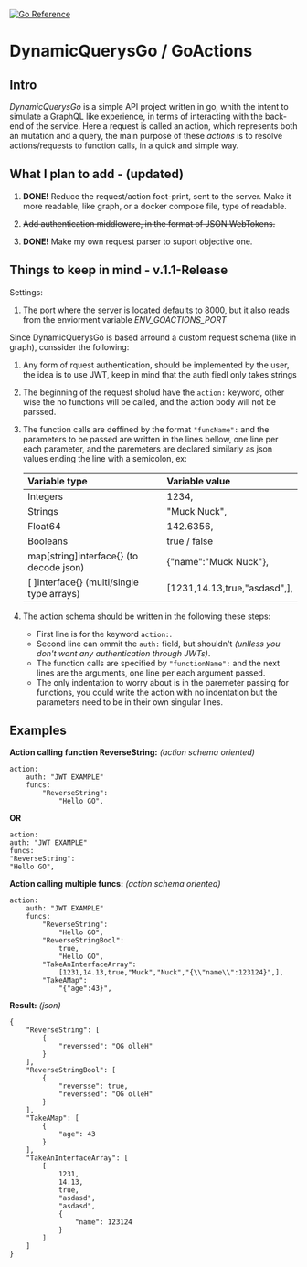 [![Go Reference](https://pkg.go.dev/badge/pkg.go.dev/github.com/TomascpMarques/dynamic-querys-go@v0.0.0-20210126234901-4e6c233df755.svg)](https://pkg.go.dev/pkg.go.dev/github.com/TomascpMarques/dynamic-querys-go@v0.0.0-20210126234901-4e6c233df755)
# DynamicQuerysGo / GoActions

## __Intro__

_DynamicQuerysGo_ is a simple API project written in go, whith the intent to simulate a GraphQL like experience, in terms of interacting with the back-end of the service. Here a request is called an action, which represents both an mutation and a query, the main purpose of these _actions_ is to resolve actions/requests to function calls, in a quick and simple way.

## __What I plan to add__ - (updated)

1. __DONE!__ Reduce the request/action foot-print, sent to the server. Make it more readable, like graph, or a docker compose file, type of readable.

1. ~~Add authentication middleware, in the format of JSON WebTokens.~~

1. __DONE!__ Make my own request parser to suport objective one.

## __Things to keep in mind__ - v.1.1-Release

Settings:

1. The port where the server is located defaults to 8000, but it also reads from the enviorment variable _ENV_GOACTIONS_PORT_

Since DynamicQuerysGo is based arround a custom request schema (like in graph), conssider the following:

1. Any form of rquest authentication, should be implemented by the user, the idea is to use JWT, keep in mind that the auth fiedl only takes strings

1. The beginning of the request sholud have the `action:` keyword, other wise the no functions will be called, and the action body will not be parssed.

1. The function calls are deffined by the format `"funcName":` and the parameters to be passed are written in the lines bellow, one line per each parameter, and the paremeters are declared similarly as json values ending the line with a semicolon, ex:

    | Variable type      | Variable value    |
    | :----------------  | :---------------- |
      Integers           | 1234,
      Strings            | "Muck Nuck",
      Float64            | 142.6356,
      Booleans           | true / false
      map\[string\]interface{} (to decode json) | {"name":"Muck Nuck"},
      \[ \]interface{} (multi/single type arrays)|  \[1231,14.13,true,"asdasd",\],

    
1. The action schema should be written in the following these steps:
    * First line is for the keyword `action:`.
    * Second line can ommit the `auth:` field, but shouldn't _(unlless you don't want any authentication through JWTs)_.
    * The function calls are specified by `"functionName":` and the next lines are the arguments, one line per each argument passed.
    * The only indentation to worry about is in the paremeter passing for functions, you could write the action with no indentation but the parameters need to be in their own singular lines.

## __Examples__

__Action calling function ReverseString:__ _(action schema oriented)_

    action:
        auth: "JWT EXAMPLE"
        funcs:
            "ReverseString":
                "Hello GO",

__OR__

    action:
    auth: "JWT EXAMPLE"
    funcs:
    "ReverseString":
    "Hello GO",

__Action calling multiple funcs:__ _(action schema oriented)_

    action:
        auth: "JWT EXAMPLE"
        funcs:
            "ReverseString":
                "Hello GO",
            "ReverseStringBool":
                true,
                "Hello GO", 
            "TakeAnInterfaceArray":
                [1231,14.13,true,"Muck","Nuck","{\\"name\\":123124}",],
            "TakeAMap":
                "{"age":43}",
__Result:__ _(json)_
    
    {
        "ReverseString": [
            {
                "reverssed": "OG olleH"
            }
        ],
        "ReverseStringBool": [
            {
                "reversse": true,
                "reverssed": "OG olleH"
            }
        ],
        "TakeAMap": [
            {
                "age": 43
            }
        ],
        "TakeAnInterfaceArray": [
            [
                1231,
                14.13,
                true,
                "asdasd",
                "asdasd",
                {
                    "name": 123124
                }
            ]
        ]
    }
    
